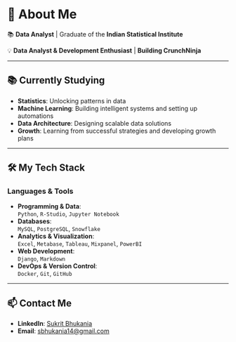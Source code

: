 # 🧭 About Me  

📚 **Data Analyst** | Graduate of the **Indian Statistical Institute**   

💡 **Data Analyst & Development Enthusiast** | **Building CrunchNinja**

---

## 📚 Currently Studying  

- **Statistics**: Unlocking patterns in data  
- **Machine Learning**: Building intelligent systems and setting up automations
- **Data Architecture**: Designing scalable data solutions  
- **Growth**: Learning from successful strategies and developing growth plans  

---

## 🛠️ My Tech Stack  

### **Languages & Tools**  
- **Programming & Data**:  
  `Python`, `R-Studio`, `Jupyter Notebook`  
- **Databases**:  
  `MySQL`, `PostgreSQL`, `Snowflake`  
- **Analytics & Visualization**:  
  `Excel`, `Metabase`, `Tableau`, `Mixpanel`, `PowerBI`  
- **Web Development**:  
  `Django`, `Markdown`  
- **DevOps & Version Control**:  
  `Docker`, `Git`, `GitHub`  

---

## 📫 Contact Me  

- **LinkedIn**: [Sukrit Bhukania](https://www.linkedin.com/in/sukritbhukania-dataanalyst/)  
- **Email**: [sbhukania14@gmail.com](mailto:sbhukania14@gmail.com)  
